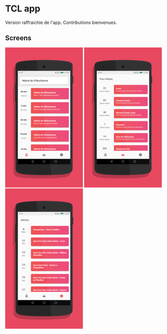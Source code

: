 # TCL app
Version raffraichie de l'app. Contributions bienvenues.

## Screens
<img src="screens/screen1.png" width="250"> <img src="screens/screen2.png" width="250"> <img src="screens/screen3.png" width="250">

